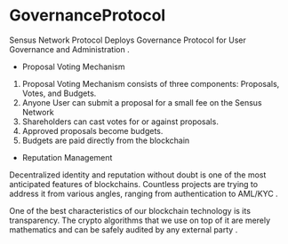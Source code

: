 # GovernanceProtocol
Sensus Network Protocol Deploys Governance Protocol for User Governance and Administration . 

- Proposal Voting Mechanism

1. Proposal Voting Mechanism consists of three components: Proposals, Votes, and Budgets.
2. Anyone User can submit a proposal for a small fee on the Sensus Network
3. Shareholders can cast votes for or against proposals.
4. Approved proposals become budgets.
5. Budgets are paid directly from the blockchain

- Reputation Management

Decentralized identity and reputation without doubt is one of the most anticipated features of blockchains. Countless projects are trying to address it from various angles, ranging from authentication to AML/KYC .

One of the best characteristics of our blockchain technology is its transparency. The crypto algorithms that we use on top of it are merely mathematics and can be safely audited by any external party .
